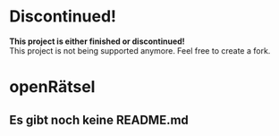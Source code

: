 

# Discontinued!
**This project is either finished or discontinued!**  
This project is not being supported anymore. Feel free to create a fork.




# openRätsel

## Es gibt noch keine README.md
